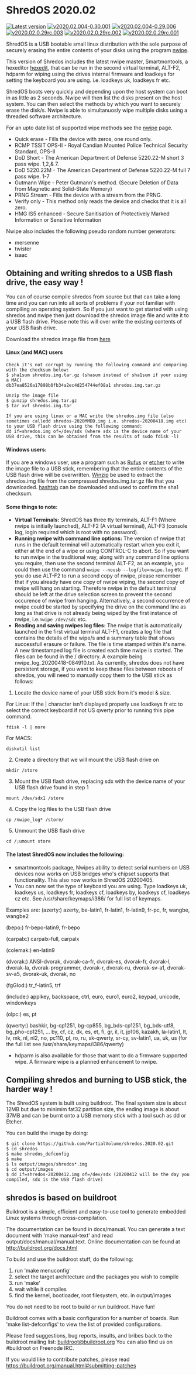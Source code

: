 # ShredOS 2020.02

[![](https://img.shields.io/github/downloads/PartialVolume/shredos.2020.02/latest/total.svg "Latest version")](https://github.com/PartialVolume/shredos.2020.02/releases/latest)
[![](https://img.shields.io/github/downloads/PartialVolume/shredos.2020.02/v2020.02.004-0.30.001/total.svg "v2020.02.004-0.30.001")](https://github.com/PartialVolume/shredos.2020.02/releases/v2020.02.004-0.30.001)
[![](https://img.shields.io/github/downloads/PartialVolume/shredos.2020.02/v2020.02.004-0.29.006/total.svg "v2020.02.004-0.29.006")](https://github.com/PartialVolume/shredos.2020.02/releases/v2020.02.004-0.29.006)
[![](https://img.shields.io/github/downloads/PartialVolume/shredos.2020.02/v2020.02.0.29rc.003/total.svg "v2020.02.0.29rc.003")](https://github.com/PartialVolume/shredos.2020.02/releases/v2020.02.0.29rc.003)
[![](https://img.shields.io/github/downloads/PartialVolume/shredos.2020.02/v2020.02.0.29rc.002/total.svg "v2020.02.0.29rc.002")](https://github.com/PartialVolume/shredos.2020.02/releases/v2020.02.0.29rc.002)
[![](https://img.shields.io/github/downloads/PartialVolume/shredos.2020.02/v2020.02.0.29rc.001/total.svg "v2020.02.0.29rc.001")](https://github.com/PartialVolume/shredos.2020.02/releases/v2020.02.0.29rc.001)

ShredOS is a USB bootable small linux distribution with the sole purpose of securely erasing the entire contents of your
disks using the program [nwipe](https://github.com/martijnvanbrummelen/nwipe).

This version of Shredos includes the latest nwipe master, Smartmontools, a hexeditor [hexedit](https://linux.die.net/man/1/hexedit), that can be run in the second virtual terminal, ALT-F2, hdparm for wiping using the drives internal firmware and loadkeys for setting the keyboard you are using. i.e. loadkeys uk, loadkeys fr etc.

ShredOS boots very quickly and depending upon the host system can boot in as little as 2 seconds. Nwipe will then list the disks present on the host system. You can then select the methods by which you want to securely erase the disk/s. Nwipe is able to simultanuosly wipe multiple disks using a threaded software architecture.

For an upto date list of supported wipe methods see the [nwipe](https://github.com/martijnvanbrummelen/nwipe) page.
* Quick erase        - Fills the device with zeros, one round only.
* RCMP TSSIT OPS-II  - Royal Candian Mounted Police Technical Security Standard, OPS-II
* DoD Short          - The American Department of Defense 5220.22-M short 3 pass wipe. 1,2,& 7.
* DoD 5220.22M       - The American Department of Defense 5220.22-M full 7 pass wipe. 1-7
* Gutmann Wipe       - Peter Gutmann's method. (Secure Deletion of Data from Magnetic and Solid-State Memory)
* PRNG Stream        - Fills the device with a stream from the PRNG.
* Verify only        - This method only reads the device and checks that it is all zero.
* HMG IS5 enhanced   - Secure Sanitisation of Protectively Marked Information or Sensitive Information

Nwipe also includes the following pseudo random number generators:
* mersenne
* twister
* isaac

## Obtaining and writing shredos to a USB flash drive, the easy way !

You can of course compile shredos from source but that can take a long time and you can run into all sorts of problems if your not familiar with compiling an operating system. So if you just want to get started with using shredos and nwipe then just download the shredos image file and write it to a USB flash drive. Please note this will over write the existing contents of your USB flash drive.

Download the shredos image file from [here](https://github.com/PartialVolume/shredos.2020.02/releases/download/v2020.02.004-0.30.001/shredos-20201231.img.gz)
#### Linux (and MAC) users
```
Check it's not corrupt by running the following command and comparing with the checksum below:
$ sha1sum shredos.img.tar.gz (shasum instead of sha1sum if your using a MAC)
db37ea8526a17898b0fb34a2ec4d254744ef08a1 shredos.img.tar.gz

Unzip the image file
$ gunzip shredos.img.tar.gz
$ tar xvf shredos.img.tar

If you are using linux or a MAC write the shredos.img file (also sometimes calledd shredos-2020MMDD.img i.e. shredos-20200418.img etc) to your USB flash drive using the following command:
dd if=shredos.img of=/dev/sdx (where sdx is the device name of your USB drive, this can be obtained from the results of sudo fdisk -l)

```
#### Windows users:
If you are a windows user, use a program such as [Rufus](https://rufus.ie/) or [etcher](https://www.balena.io/etcher/) to write the image file to a USB stick, remembering that the entire contents of the USB flash drive will be overwritten. [Winzip](https://www.winzip.com/win/en/) be used to extract the shredos.img file from the compressed shredos.img.tar.gz file that you downloaded. [hashtab](http://implbits.com/products/hashtab/) can be downloaded and used to confirm the sha1 checksum.

#### Some things to note:
- **Virtual Terminals:** ShredOS has three tty terminals, ALT-F1 (Where nwipe is initially launched), ALT-F2 (A virtual terminal), ALT-F3 (console log, login required which is root with no password).
- **Running nwipe with command line options:** The version of nwipe that runs in the default terminal will automatically restart when you exit it, either at the end of a wipe or using CONTROL-C to abort. So if you want to run nwipe in the traditional way, along with any command line options you require, then use the second terminal ALT-F2, as an example, you could then use the command ```nwipe --nousb --logfile=nwipe.log``` etc. If you do use ALT-F2 to run a second copy of nwipe, please remember that if you already have one copy of nwipe wiping, the second copy of nwipe will hang on starting. Therefore nwipe in the default terminal should be left at the drive selection screen to prevent the second occurence of nwipe from hanging. Alternatively, a second occurrence of nwipe could be started by specifying the drive on the command line as long as that drive is not already being wiped by the first instance of nwipe, i.e.```nwipe /dev/sdc``` etc.
- **Reading and saving nwipes log files:** The nwipe that is automatically launched in the first virtual terminal ALT-F1, creates a log file that contains the details of the wipe/s and a summary table that shows successfull erasure or failure. The file is time stamped within it's name. A new timestamped log file is created each time nwipe is started. The files can be found in the / directory. A example being nwipe_log_20200418-084910.txt. As currently, shredos does not have persistent storage, if you want to keep these files between reboots of shredos, you will need to manually copy them to the USB stick as follows:

1. Locate the device name of your USB stick from it's model & size. 

For Linux: If the | character isn't displayed properly use loadkeys fr etc to select the correct keyboard if not US qwerty prior to running this pipe command.
```
fdisk -l | more
```
For MACS:
```
diskutil list
```
2. Create a directory that we will mount the USB flash drive on
```
mkdir /store
```
3. Mount the USB flash drive, replacing sdx with the device name of your USB flash drive found in step 1
```
mount /dev/sdx1 /store
```
4. Copy the log files to the USB flash drive
```
cp /nwipe_log* /store/
```
5. Unmount the USB flash drive
```
cd /;umount store
```

#### The latest ShredOS now includes the following:
- smartmontools package, Nwipes ability to detect serial numbers on USB devices now works on USB bridges who's chipset supports that functionality. This also now works in ShredOS 20200405.
- You can now set the type of keyboard you are using. Type loadkeys uk, loadkeys us, loadkeys fr, loadkeys cf, loadkeys by, loadkeys cf, loadkeys cz etc. See /usr/share/keymaps/i386/ for full list of keymaps.

Examples are:
(azerty:) azerty, be-latin1, fr-latin1, fr-latin9, fr-pc, fr, wangbe, wangbe2

(bepo:) fr-bepo-latin9, fr-bepo

(carpalx:) carpalx-full, carpalx

(colemak:) en-latin9

(dvorak:) ANSI-dvorak, dvorak-ca-fr, dvorak-es, dvorak-fr, dvorak-l, dvorak-la, dvorak-programmer, dvorak-r, dvorak-ru, dvorak-sv-a1, dvorak-sv-a5, dvorak-uk, dvorak, no

(fgGIod:) tr_f-latin5, trf

(include:) applkey, backspace, ctrl, euro, euro1, euro2, keypad, unicode, windowkeys

(olpc:) es, pt

(qwerty:) bashkir, bg-cp1251, bg-cp855, bg_bds-cp1251, bg_bds-utf8, bg_pho-cp1251, ... by, cf, cz, dk, es, et, fi, gr, il, it, jp106, kazakh, la-latin1, lt, lv, mk, nl, nl2, no, pc110, pl, ro, ru, sk-qwerty, sr-cy, sv-latin1, ua, uk, us (for the full list see /usr/share/keymaps/i386/qwerty)

- hdparm is also available for those that want to do a firmware supported wipe. A firmware wipe is a planned enhancement to nwipe.

## Compiling shredos and burning to USB stick, the harder way !

The ShredOS system is built using buildroot.
The final system size is about 12MB but due to minimim fat32 partition size, the ending image is about
37MB and can be burnt onto a USB memory stick with a tool such as dd or Etcher.

You can build the image by doing:
```
$ git clone https://github.com/PartialVolume/shredos.2020.02.git
$ cd shredos
$ make shredos_defconfig
$ make
$ ls output/images/shredos*.img
$ cd output/images
$ dd if=shredos-20200412.img of=/dev/sdx (20200412 will be the day you compiled, sdx is the USB flash drive)
```

## shredos is based on buildroot

Buildroot is a simple, efficient and easy-to-use tool to generate embedded
Linux systems through cross-compilation.

The documentation can be found in docs/manual. You can generate a text
document with 'make manual-text' and read output/docs/manual/manual.text.
Online documentation can be found at http://buildroot.org/docs.html

To build and use the buildroot stuff, do the following:

1) run 'make menuconfig'
2) select the target architecture and the packages you wish to compile
3) run 'make'
4) wait while it compiles
5) find the kernel, bootloader, root filesystem, etc. in output/images

You do not need to be root to build or run buildroot.  Have fun!

Buildroot comes with a basic configuration for a number of boards. Run
'make list-defconfigs' to view the list of provided configurations.

Please feed suggestions, bug reports, insults, and bribes back to the
buildroot mailing list: buildroot@buildroot.org
You can also find us on #buildroot on Freenode IRC.

If you would like to contribute patches, please read
https://buildroot.org/manual.html#submitting-patches
